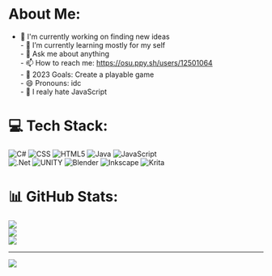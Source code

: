 # About Me: <br>
- 🔭 I'm currently working on finding new ideas<br>- 🌱 I’m currently learning mostly for my self<br>- 💬 Ask me about anything<br>- 📫 How to reach me: https://osu.ppy.sh/users/12501064<br>- 🥅 2023 Goals: Create a playable game<br>- 😄 Pronouns: idc<br>- 💫 I realy hate JavaScript


# 💻 Tech Stack:
![C#](https://img.shields.io/badge/c%23-%23239120.svg?style=flat&logo=c-sharp&logoColor=white) ![CSS](https://img.shields.io/badge/css3-%231572B6.svg?style=flat&logo=css3&logoColor=white) ![HTML5](https://img.shields.io/badge/html5-%23E34F26.svg?style=flat&logo=html5&logoColor=white) ![Java](https://img.shields.io/badge/java-%23ED8B00.svg?style=flat&logo=java&logoColor=white) ![JavaScript](https://img.shields.io/badge/javascript-%23323330.svg?style=flat&logo=javascript&logoColor=%23F7DF1E)<br> ![.Net](https://img.shields.io/badge/.NET-5C2D91?style=flat&logo=.net&logoColor=white) ![UNITY](https://img.shields.io/badge/Unity-%2320232a.svg?style=flat&logo=unity&logoColor=white) ![Blender](https://img.shields.io/badge/blender-%23F5792A.svg?style=flat&logo=blender&logoColor=white) ![Inkscape](https://img.shields.io/badge/Inkscape-e0e0e0?style=flat&logo=inkscape&logoColor=080A13) ![Krita](https://img.shields.io/badge/Krita-203759?style=flat&logo=krita&logoColor=EEF37B)
# 📊 GitHub Stats:
![](https://github-readme-stats.vercel.app/api?username=Nathans-SushiCat&theme=radical&hide_border=false&include_all_commits=true&count_private=true)<br/>
![](https://github-readme-streak-stats.herokuapp.com/?user=Nathans-SushiCat&theme=radical&hide_border=false)<br/>
![](https://github-readme-stats.vercel.app/api/top-langs/?username=Nathans-SushiCat&theme=radical&hide_border=false&include_all_commits=true&count_private=true&layout=compact)

---
[![](https://visitcount.itsvg.in/api?id=Nathans-SushiCat&icon=2&color=10)](https://visitcount.itsvg.in)

<!-- Proudly created with GPRM ( https://gprm.itsvg.in ) -->
